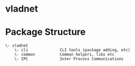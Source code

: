 # vladnet

# Package Structure

```
\- vladnet
    \- cli              CLI tools (package adding, etc)
    \- common           Common helpers, libs etc
    \- IPC              Inter Process Communications
```
